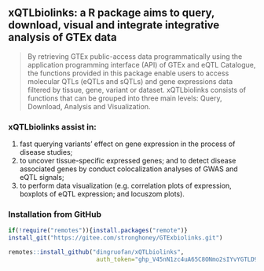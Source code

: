 ## xQTLbiolinks: a R package aims to query, download, visual and integrate integrative analysis of GTEx data

> By retrieving GTEx public-access data programmatically using the application programming interface (API) of GTEx and eQTL Catalogue, the functions provided in this package enable users to access molecular QTLs (eQTLs and sQTLs) and gene expressions data filtered by tissue, gene, variant or dataset. xQTLbiolinks consists of functions that can be grouped into three main levels: Query, Download, Analysis and Visualization.

### xQTLbiolinks assist in:

1.  fast querying variants’ effect on gene expression in the process of disease studies;
2.  to uncover tissue-specific expressed genes; and to detect disease associated genes by conduct colocalization analyses of GWAS and eQTL signals;
3.  to perform data visualization (e.g. correlation plots of expression, boxplots of eQTL expression; and locuszom plots).

### Installation from GitHub

``` r
if(!require("remotes")){install.packages("remote")}
install_git("https://gitee.com/stronghoney/GTExbiolinks.git")

remotes::install_github("dingruofan/xQTLbiolinks", 
                         auth_token="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")
```


